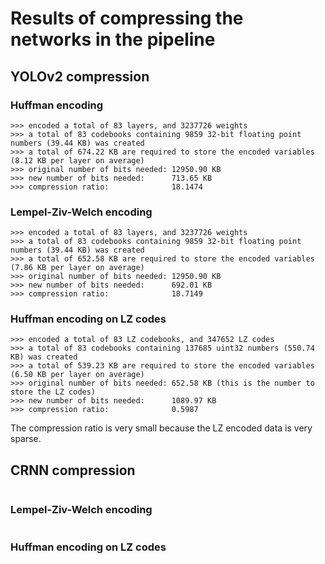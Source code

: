 # Results of compressing the networks in the pipeline

## YOLOv2 compression

### Huffman encoding
```
>>> encoded a total of 83 layers, and 3237726 weights
>>> a total of 83 codebooks containing 9859 32-bit floating point numbers (39.44 KB) was created
>>> a total of 674.22 KB are required to store the encoded variables (8.12 KB per layer on average)
>>> original number of bits needed: 12950.90 KB
>>> new number of bits needed:      713.65 KB
>>> compression ratio:              18.1474
```

### Lempel-Ziv-Welch encoding
```
>>> encoded a total of 83 layers, and 3237726 weights
>>> a total of 83 codebooks containing 9859 32-bit floating point numbers (39.44 KB) was created
>>> a total of 652.58 KB are required to store the encoded variables (7.86 KB per layer on average)
>>> original number of bits needed: 12950.90 KB
>>> new number of bits needed:      692.01 KB
>>> compression ratio:              18.7149
```

### Huffman encoding on LZ codes
```
>>> encoded a total of 83 LZ codebooks, and 347652 LZ codes
>>> a total of 83 codebooks containing 137685 uint32 numbers (550.74 KB) was created
>>> a total of 539.23 KB are required to store the encoded variables (6.50 KB per layer on average)
>>> original number of bits needed: 652.58 KB (this is the number to store the LZ codes)
>>> new number of bits needed:      1089.97 KB
>>> compression ratio:              0.5987
```
The compression ratio is very small because the LZ encoded data is very sparse.

## CRNN compression

```

```

### Lempel-Ziv-Welch encoding
```

```

### Huffman encoding on LZ codes
```

```